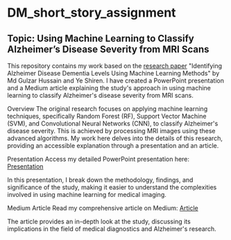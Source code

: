 # DM_short_story_assignment

## Topic: Using Machine Learning to Classify Alzheimer’s Disease Severity from MRI Scans

This repository contains my work based on the [research paper](https://arxiv.org/pdf/2311.01428.pdf) "Identifying Alzheimer Disease Dementia Levels Using Machine Learning Methods" by Md Gulzar Hussain and Ye Shiren. I have created a PowerPoint presentation and a Medium article explaining the study's approach in using machine learning to classify Alzheimer's disease severity from MRI scans.



Overview
The original research focuses on applying machine learning techniques, specifically Random Forest (RF), Support Vector Machine (SVM), and Convolutional Neural Networks (CNN), to classify Alzheimer's disease severity. This is achieved by processing MRI images using these advanced algorithms. My work here delves into the details of this research, providing an accessible explanation through a presentation and an article.

Presentation
Access my detailed PowerPoint presentation here: [Presentation](https://www.slideshare.net/sanjaybhargavk007/dmshortstorypptpptx)


In this presentation, I break down the methodology, findings, and significance of the study, making it easier to understand the complexities involved in using machine learning for medical imaging.

Medium Article
Read my comprehensive article on Medium: [Article](https://medium.com/@sanjaybhargavk007/using-machine-learning-to-classify-alzheimers-disease-severity-from-mri-scans-ee5b6c98c0a5)

The article provides an in-depth look at the study, discussing its implications in the field of medical diagnostics and Alzheimer's research.




